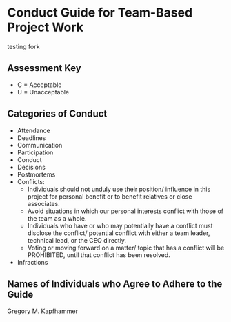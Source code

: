 # Conduct Guide for Team-Based Project Work

testing fork

## Assessment Key

* C = Acceptable
* U = Unacceptable

## Categories of Conduct

* Attendance
* Deadlines
* Communication
* Participation
* Conduct
* Decisions
* Postmortems
* Conflicts:
  * Individuals should not unduly use their position/ influence in this project
    for personal benefit or to benefit relatives or close associates.
  * Avoid situations in which our personal interests conflict with those of the
    team as a whole.
  * Individuals who have or who may potentially have a conflict must disclose
    the conflict/ potential conflict with either a team leader, technical lead,
    or the CEO directly.
  * Voting or moving forward on a matter/ topic that has a conflict will be
    PROHIBITED, until that conflict has been resolved.
* Infractions

## Names of Individuals who Agree to Adhere to the Guide

Gregory M. Kapfhammer
